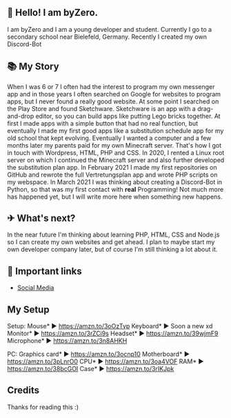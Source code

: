 
## 👋 Hello! I am byZero.
I am byZero and I am a young developer and student. Currently I go to a secondary school near Bielefeld, Germany. Recently I created my own Discord-Bot
## 📚 My Story
When I was 6 or 7 I often had the interest to program my own messenger app and in those years I often searched on Google for websites to program apps, but I never found a really good website. At some point I searched on the Play Store and found Sketchware. Sketchware is an app with a drag-and-drop editor, so you can build apps like putting Lego bricks together. At first I made apps with a simple button that had no real function, but eventually I made my first good apps like a substitution schedule app for my old school that kept evolving. Eventually I wanted a computer and a few months later my parents paid for my own Minecraft server. That's how I got in touch with Wordpress, HTML, PHP and CSS. In 2020, I rented a Linux root server on which I continued the Minecraft server and also further developed the substitution plan app. In February 2021 I made my first repositories on GitHub and rewrote the full Vertretungsplan app and wrote PHP scripts on my webspace. In March 2021 I was thinking about creating a Discord-Bot in Python, so that was my first contact with **real** Programming! Not much more has happened yet, but I will write more here when something new happens.
## ✈ What's next?
In the near future I'm thinking about learning PHP, HTML, CSS and Node.js so I can create my own websites and get ahead. I plan to maybe start my own developer company later, but of course I'm still thinking a lot about it.
## 🔗 Important links
- [Social Media](https://byzer0.ml)
## My Setup
Setup:
Mouse* ► https://amzn.to/3oOzTvp
Keyboard* ► Soon a new xd
Monitor* ► https://amzn.to/3rZCi9s
Headset* ► https://amzn.to/39wjmF9
Microphone* ► https://amzn.to/3n8AHKH

PC:
Graphics card* ► https://amzn.to/3ocnp10
Motherboard* ► https://amzn.to/3pLnrO0
CPU* ► https://amzn.to/3oa4VOF
RAM* ► https://amzn.to/38bcGOI
Case* ► https://amzn.to/3rIKJpk
## Credits
Thanks for reading this :)
